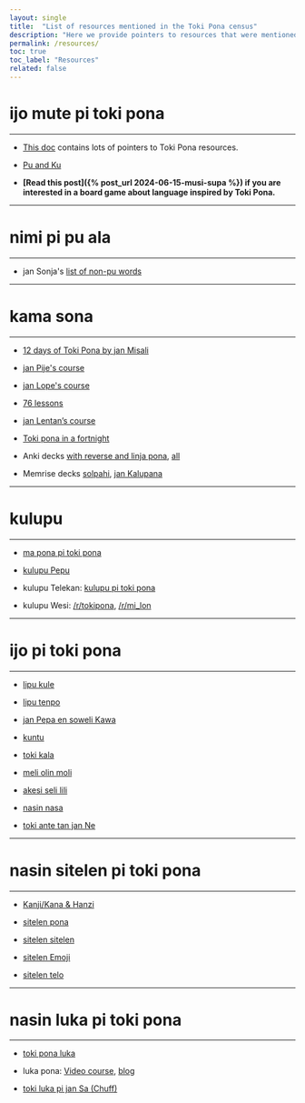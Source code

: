 ```yaml
---
layout: single
title:  "List of resources mentioned in the Toki Pona census"
description: "Here we provide pointers to resources that were mentioned in the Toki Pona census"
permalink: /resources/
toc: true
toc_label: "Resources"
related: false
---
```


# ijo mute pi toki pona 
---
+ [This doc](https://docs.google.com/document/d/1Dzs-imNeZ8TMgdHUiiungJ4Yf97CJk9ylhQPXjWLsJU) contains lots of pointers to Toki Pona resources.

+ [Pu and Ku](https://tokipona.org/)

+ **[Read this post]({% post_url 2024-06-15-musi-supa %}) if you are interested in a board game about language inspired by Toki Pona.**

---
# nimi pi pu ala
---
+ jan Sonja's [list of non-pu words](http://tokipona.org/nimi_pi_pu_ala.txt)

---
# kama sona
---

+ [12 days of Toki Pona by jan Misali](https://www.youtube.com/watch?v=4L-dvvng4Zc&list=PLjOmpMyMxd8T9lZjF36c4mn4YgwZ4ToT6)

+ [jan Pije's course](https://web.archive.org/web/20200513202025/http://tokipona.net/tp/janpije/okamasona1.php)

+ [jan Lope's course](https://jan-lope.github.io/Toki_Pona_lessons_English/)

+ [76 lessons](https://aiki.pbworks.com/f/tp+in+76+lessons+English.pdf)

+ [jan Lentan’s course](https://rnd.neocities.org/tokipona/)

+ [Toki pona in a fortnight](https://www.youtube.com/watch?v=qzWrG9iM9ac)

+ Anki decks [with reverse and linja pona](https://ankiweb.net/shared/info/1548566798), [all](https://ankiweb.net/shared/decks/toki%20pona)

+ Memrise decks [solpahi](https://app.memrise.com/course/39856/toki-pona-complete/), [jan Kalupana](https://app.memrise.com/course/352694/speak-toki-pona-with-audio/)


---
# kulupu
---

+ [ma pona pi toki pona](https://discord.gg/Byqn5z9)

+ [kulupu Pepu](https://www.facebook.com/groups/sitelen/)

+ kulupu Telekan: [kulupu pi toki pona](https://t.me/kulupupitokipona)

+ kulupu Wesi: [/r/tokipona](https://www.reddit.com/r/tokipona/), [/r/mi_lon](https://www.reddit.com/r/mi_lon/)

---
# ijo pi toki pona
---

+ [lipu kule](https://lipukule.org/)

+ [lipu tenpo](https://liputenpo.org/)

+ [jan Pepa en soweli Kawa](https://www.peppercarrot.com/tp/)

+ [kuntu](https://drive.google.com/file/d/1fwvben0Uo3ddmhWBZEarWHt80ax9LQiK/view)

+ [toki kala](https://www.youtube.com/watch?v=kVslAhkMgPU)

+ [meli olin moli](https://drive.google.com/file/d/1KfrTf4GPBdN1Y7xCsWCWBPt6mYXnMzRZ/view)

+ [akesi seli lili](https://drive.google.com/file/d/1PiEP4NiP7SWHWSxIVazSyTXbzgfxgp7b/view)

+ [nasin nasa](https://tapas.io/episode/1449923)

+ [toki ante tan jan Ne](https://jan-ne.github.io/lipu/)

---
# nasin sitelen pi toki pona
---

+ [Kanji/Kana & Hanzi](http://tokipona.net/tp/classicwordlist.aspx)

+ [sitelen pona](http://tokipona.net/tp/janpije/hieroglyphs.php)

+ [sitelen sitelen](https://www.jonathangabel.com/archive/2012/projects_t47.html)

+ [sitelen Emoji](https://sites.google.com/view/sitelenemoji)

+ [sitelen telo](https://imgur.com/a/A30SGum)

---
# nasin luka pi toki pona
---

+ [toki pona luka](http://tokipona.net/tp/janpije/signlanguage.php)

+ luka pona: [Video course](https://www.youtube.com/watch?v=rE_crkyRPhQ), [blog](https://lukapona.blogspot.com/2021/04/nasin-toki-pi-luka-pona-open.html)

+ [toki luka pi jan Sa (Chuff)](https://chuff.wordpress.com/tpsl/)
